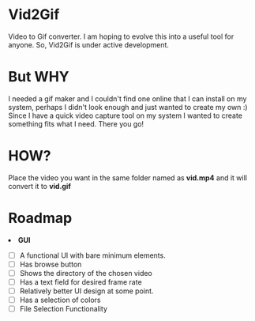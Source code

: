 # Vid2Gif
 Video to Gif converter. I am hoping to evolve this into a useful tool for anyone. So, Vid2Gif is under active development.

# But WHY
I needed a gif maker and I couldn't find one online that I can install on my system, perhaps I didn't look enough and just wanted to create my own :)
Since I have a quick video capture tool on my system I wanted to create something fits what I need. There you go!

# HOW?
Place the video you want in the same folder named as <b>vid.mp4</b> and it will convert it to <b>vid.gif</b>


# Roadmap
 <li><b>GUI</b></li>

- [ ] A functional UI with bare minimum elements.
- [ ] Has browse button
- [ ] Shows the directory of the chosen video
- [ ] Has a text field for desired frame rate
- [ ] Relatively better UI design at some point.
- [ ] Has a selection of colors
- [ ] File Selection Functionality
